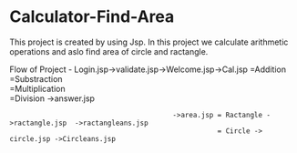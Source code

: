 # Calculator-Find-Area
This project is created by using Jsp. In this project we calculate arithmetic operations and aslo find area of circle and ractangle.


Flow of Project -
       Login.jsp->validate.jsp->Welcome.jsp->Cal.jsp =Addition
                                                     =Substraction   
                                                     =Multiplication   
                                                     =Division      ->answer.jsp
                                     
                                            ->area.jsp = Ractangle ->ractangle.jsp  ->ractangleans.jsp
                                                       = Circle -> circle.jsp ->Circleans.jsp
